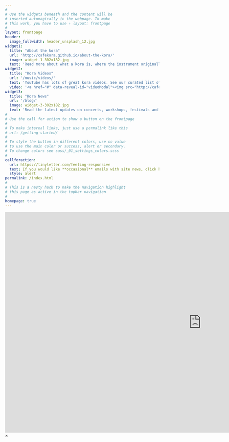 ```yaml
---
#
# Use the widgets beneath and the content will be
# inserted automagically in the webpage. To make
# this work, you have to use › layout: frontpage
#
layout: frontpage
header:
  image_fullwidth: header_unsplash_12.jpg
widget1:
  title: "About the kora"
  url: 'http://cafekora.github.io/about-the-kora/'
  image: widget-1-302x182.jpg
  text: 'Read more about what a kora is, where the instrument originally comes from and how one is made.'
widget2:
  title: "Kora Videos"
  url: '/music/videos/'
  text: 'YouTube has lots of great kora videos. See our curated list of the very best.'
  video: '<a href="#" data-reveal-id="videoModal"><img src="http://cafekora.github.io/images/widget-2-302x182.jpg" width="302" height="182" alt=""/></a>'
widget3:
  title: "Kora News"
  url: '/blog/'
  image: widget-3-302x182.jpg
  text: 'Read the latest updates on concerts, workshops, festivals and changes to this site.'
#
# Use the call for action to show a button on the frontpage
#
# To make internal links, just use a permalink like this
# url: /getting-started/
#
# To style the button in different colors, use no value
# to use the main color or success, alert or secondary.
# To change colors see sass/_01_settings_colors.scss
#
callforaction:
  url: https://tinyletter.com/feeling-responsive
  text: If you would like **occasional** emails with site news, click here ›
  style: alert
permalink: /index.html
#
# This is a nasty hack to make the navigation highlight
# this page as active in the topbar navigation
#
homepage: true
---
```

<div id="videoModal" class="reveal-modal large" data-reveal="">
  <div class="flex-video widescreen vimeo" style="display: block;">
    <iframe width="1280" height="720" src="https://www.youtube.com/embed/3b5zCFSmVvU" frameborder="0" allowfullscreen></iframe>
  </div>
  <a class="close-reveal-modal">&#215;</a>
</div>
